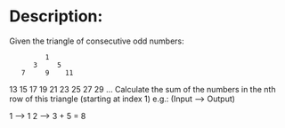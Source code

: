 # Description:

Given the triangle of consecutive odd numbers:

             1
          3     5
       7     9    11
   13    15    17    19
21    23    25    27    29
...
Calculate the sum of the numbers in the nth row of this triangle (starting at index 1) e.g.: (Input --> Output)

1 -->  1
2 --> 3 + 5 = 8